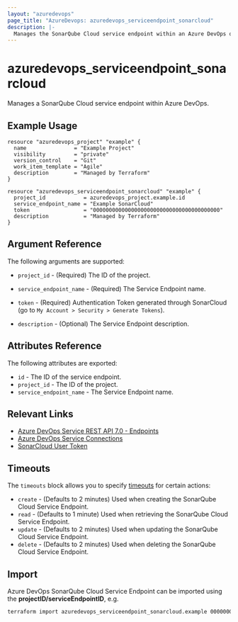 ```yaml
---
layout: "azuredevops"
page_title: "AzureDevops: azuredevops_serviceendpoint_sonarcloud"
description: |-
  Manages the SonarQube Cloud service endpoint within an Azure DevOps organization.
---
```


# azuredevops_serviceendpoint_sonarcloud
Manages a SonarQube Cloud service endpoint within Azure DevOps. 

## Example Usage

```hcl
resource "azuredevops_project" "example" {
  name               = "Example Project"
  visibility         = "private"
  version_control    = "Git"
  work_item_template = "Agile"
  description        = "Managed by Terraform"
}

resource "azuredevops_serviceendpoint_sonarcloud" "example" {
  project_id            = azuredevops_project.example.id
  service_endpoint_name = "Example SonarCloud"
  token                 = "0000000000000000000000000000000000000000"
  description           = "Managed by Terraform"
}
```

## Argument Reference

The following arguments are supported:

* `project_id` - (Required) The ID of the project.

* `service_endpoint_name` - (Required) The Service Endpoint name.

* `token` - (Required) Authentication Token generated through SonarCloud (go to `My Account > Security > Generate Tokens`).

* `description` - (Optional) The Service Endpoint description.

## Attributes Reference

The following attributes are exported:

* `id` - The ID of the service endpoint.
* `project_id` - The ID of the project.
* `service_endpoint_name` - The Service Endpoint name.

## Relevant Links

- [Azure DevOps Service REST API 7.0 - Endpoints](https://docs.microsoft.com/en-us/rest/api/azure/devops/serviceendpoint/endpoints?view=azure-devops-rest-7.0)
- [Azure DevOps Service Connections](https://docs.microsoft.com/en-us/azure/devops/pipelines/library/service-endpoints?view=azure-devops&tabs=yaml)
- [SonarCloud User Token](https://docs.sonarcloud.io/advanced-setup/user-accounts/)

## Timeouts

The `timeouts` block allows you to specify [timeouts](https://developer.hashicorp.com/terraform/language/resources/syntax#operation-timeouts) for certain actions:

* `create` - (Defaults to 2 minutes) Used when creating the SonarQube Cloud Service Endpoint.
* `read` - (Defaults to 1 minute) Used when retrieving the SonarQube Cloud Service Endpoint.
* `update` - (Defaults to 2 minutes) Used when updating the SonarQube Cloud Service Endpoint.
* `delete` - (Defaults to 2 minutes) Used when deleting the SonarQube Cloud Service Endpoint.

## Import
Azure DevOps SonarQube Cloud Service Endpoint can be imported using the **projectID/serviceEndpointID**, e.g.

```sh
terraform import azuredevops_serviceendpoint_sonarcloud.example 00000000-0000-0000-0000-000000000000/00000000-0000-0000-0000-000000000000
```
